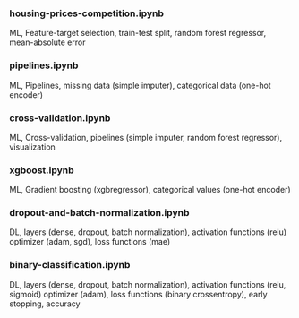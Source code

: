 ### housing-prices-competition.ipynb
ML, Feature-target selection, train-test split, random forest regressor, mean-absolute error

### pipelines.ipynb
ML, Pipelines, missing data (simple imputer), categorical data (one-hot encoder)

### cross-validation.ipynb
ML, Cross-validation, pipelines (simple imputer, random forest regressor), visualization

### xgboost.ipynb
ML, Gradient boosting (xgbregressor), categorical values (one-hot encoder)

### dropout-and-batch-normalization.ipynb
DL, layers (dense, dropout, batch normalization), activation functions (relu) optimizer (adam, sgd), loss functions (mae)

### binary-classification.ipynb
DL, layers (dense, dropout, batch normalization), activation functions (relu, sigmoid) optimizer (adam), loss functions (binary crossentropy), early stopping, accuracy
